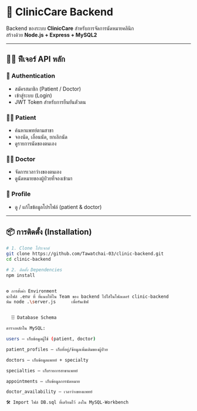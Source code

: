 # 🌿 ClinicCare Backend

Backend ของระบบ **ClinicCare** สำหรับการจัดการนัดหมายคลินิก  
สร้างด้วย **Node.js + Express + MySQL2**  

---

## 👩‍⚕️ ฟีเจอร์ API หลัก

### 🔑 Authentication
- สมัครสมาชิก (Patient / Doctor)  
- เข้าสู่ระบบ (Login)  
- JWT Token สำหรับการยืนยันตัวตน  

### 🧑‍⚕️ Patient
- ค้นหาแพทย์ตามสาขา  
- จองนัด, เลื่อนนัด, ยกเลิกนัด  
- ดูรายการนัดของตนเอง  

### 👨‍⚕️ Doctor
- จัดการเวลาว่างของตนเอง  
- ดูนัดหมายของผู้ป่วยที่จองเข้ามา  

### 👤 Profile
- ดู / แก้ไขข้อมูลโปรไฟล์ (patient & doctor)  

---

## 📦 การติดตั้ง (Installation)

```bash
# 1. Clone โปรเจกต์
git clone https://github.com/Tawatchai-03/clinic-backend.git
cd clinic-backend

# 2. ติดตั้ง Dependencies
npm install


⚙️ การตั้งค่า Environment
นำไฟล์ .env ที่ ที่แนบให้ใน Team ของ backend ไปใส่ในโฟลเดอร์ clinic-backend
พิม node .\server.js      เพื่อรันเซิฟ


  🗄️ Database Schema

ตารางหลักใน MySQL:

users – เก็บข้อมูลผู้ใช้ (patient, doctor)

patient_profiles – เก็บที่อยู่/ข้อมูลเพิ่มเติมของผู้ป่วย

doctors – เก็บข้อมูลแพทย์ + specialty

specialties – เก็บรายการสาขาแพทย์

appointments – เก็บข้อมูลการนัดหมาย

doctor_availability – เวลาว่างของแพทย์

🛠️ Import ไฟล์ DB.sql ที่เตรียมไว้ ลงใน MySQL-Workbench
